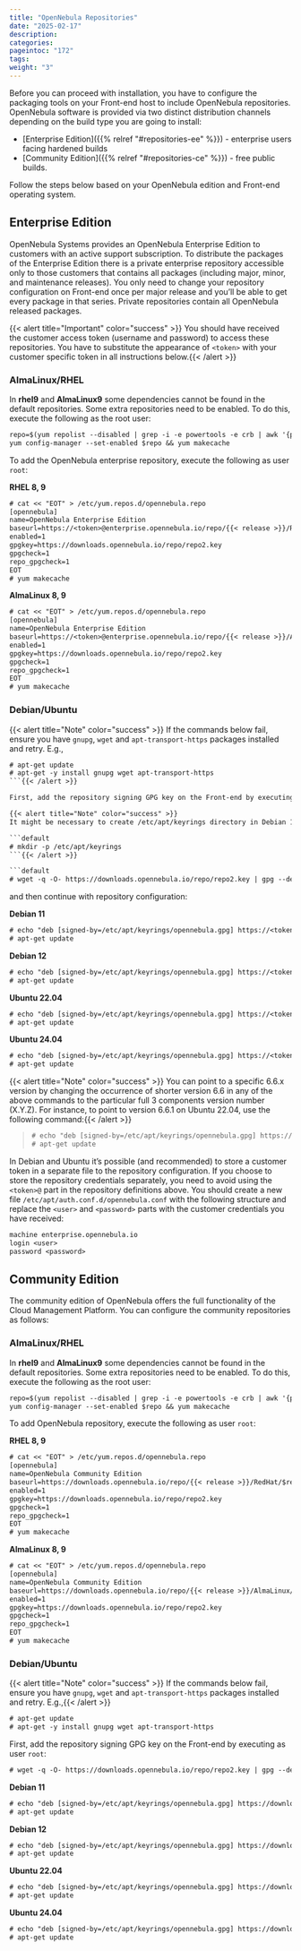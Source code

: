 ```yaml
---
title: "OpenNebula Repositories"
date: "2025-02-17"
description:
categories:
pageintoc: "172"
tags:
weight: "3"
---
```


<a id="repositories"></a>

<!--# OpenNebula Repositories -->

Before you can proceed with installation, you have to configure the packaging tools on your Front-end host to include OpenNebula repositories. OpenNebula software is provided via two distinct distribution channels depending on the build type you are going to install:

- [Enterprise Edition]({{% relref "#repositories-ee" %}}) - enterprise users facing hardened builds
- [Community Edition]({{% relref "#repositories-ce" %}}) - free public builds.

Follow the steps below based on your OpenNebula edition and Front-end operating system.

<a id="repositories-ee"></a>

## Enterprise Edition

OpenNebula Systems provides an OpenNebula Enterprise Edition to customers with an active support subscription. To distribute the packages of the Enterprise Edition there is a private enterprise repository accessible only to those customers that contains all packages (including major, minor, and maintenance releases). You only need to change your repository configuration on Front-end once per major release and you’ll be able to get every package in that series. Private repositories contain all OpenNebula released packages.

{{< alert title="Important" color="success" >}}
You should have received the customer access token (username and password) to access these repositories. You have to substitute the appearance of `<token>` with your customer specific token in all instructions below.{{< /alert >}}

### AlmaLinux/RHEL

In **rhel9** and **AlmaLinux9** some dependencies cannot be found in the default repositories. Some extra repositories need to be enabled. To do this, execute the following as the root user:

```default
repo=$(yum repolist --disabled | grep -i -e powertools -e crb | awk '{print $1}' | head -1)
yum config-manager --set-enabled $repo && yum makecache
```

To add the OpenNebula enterprise repository, execute the following as user `root`:

**RHEL 8, 9**

```default
# cat << "EOT" > /etc/yum.repos.d/opennebula.repo
[opennebula]
name=OpenNebula Enterprise Edition
baseurl=https://<token>@enterprise.opennebula.io/repo/{{< release >}}/RedHat/$releasever/$basearch
enabled=1
gpgkey=https://downloads.opennebula.io/repo/repo2.key
gpgcheck=1
repo_gpgcheck=1
EOT
# yum makecache
```

**AlmaLinux 8, 9**

```default
# cat << "EOT" > /etc/yum.repos.d/opennebula.repo
[opennebula]
name=OpenNebula Enterprise Edition
baseurl=https://<token>@enterprise.opennebula.io/repo/{{< release >}}/AlmaLinux/$releasever/$basearch
enabled=1
gpgkey=https://downloads.opennebula.io/repo/repo2.key
gpgcheck=1
repo_gpgcheck=1
EOT
# yum makecache
```

### Debian/Ubuntu

{{< alert title="Note" color="success" >}}
If the commands below fail, ensure you have `gnupg`, `wget` and `apt-transport-https` packages installed and retry. E.g.,

```default
# apt-get update
# apt-get -y install gnupg wget apt-transport-https
```{{< /alert >}}

First, add the repository signing GPG key on the Front-end by executing as user `root`:

{{< alert title="Note" color="success" >}}
It might be necessary to create /etc/apt/keyrings directory in Debian 11 because it does not exist by default:

```default
# mkdir -p /etc/apt/keyrings
```{{< /alert >}}

```default
# wget -q -O- https://downloads.opennebula.io/repo/repo2.key | gpg --dearmor --yes --output /etc/apt/keyrings/opennebula.gpg
```

and then continue with repository configuration:

**Debian 11**

```default
# echo "deb [signed-by=/etc/apt/keyrings/opennebula.gpg] https://<token>@enterprise.opennebula.io/repo/{{< release >}}/Debian/11 stable opennebula" > /etc/apt/sources.list.d/opennebula.list
# apt-get update
```

**Debian 12**

```default
# echo "deb [signed-by=/etc/apt/keyrings/opennebula.gpg] https://<token>@enterprise.opennebula.io/repo/{{< release >}}/Debian/12 stable opennebula" > /etc/apt/sources.list.d/opennebula.list
# apt-get update
```

**Ubuntu 22.04**

```default
# echo "deb [signed-by=/etc/apt/keyrings/opennebula.gpg] https://<token>@enterprise.opennebula.io/repo/{{< release >}}/Ubuntu/22.04 stable opennebula" > /etc/apt/sources.list.d/opennebula.list
# apt-get update
```

**Ubuntu 24.04**

```default
# echo "deb [signed-by=/etc/apt/keyrings/opennebula.gpg] https://<token>@enterprise.opennebula.io/repo/{{< release >}}/Ubuntu/24.04 stable opennebula" > /etc/apt/sources.list.d/opennebula.list
# apt-get update
```

{{< alert title="Note" color="success" >}}
You can point to a specific 6.6.x version by changing the occurrence of shorter version 6.6 in any of the above commands to the particular full 3 components version number (X.Y.Z). For instance, to point to version 6.6.1 on Ubuntu 22.04, use the following command:{{< /alert >}} 

> ```default
> # echo "deb [signed-by=/etc/apt/keyrings/opennebula.gpg] https://<token>@enterprise.opennebula.io/repo/6.6.1/Ubuntu/22.04 stable opennebula" > /etc/apt/sources.list.d/opennebula.list
> # apt-get update
> ```

In Debian and Ubuntu it’s possible (and recommended) to store a customer token in a separate file to the repository configuration. If you choose to store the repository credentials separately, you need to avoid using the `<token>@` part in the repository definitions above. You should create a new file `/etc/apt/auth.conf.d/opennebula.conf` with the following structure and replace the `<user>` and `<password>` parts with the customer credentials you have received:

```default
machine enterprise.opennebula.io
login <user>
password <password>
```

<a id="repositories-ce"></a>

## Community Edition

The community edition of OpenNebula offers the full functionality of the Cloud Management Platform. You can configure the community repositories as follows:

### AlmaLinux/RHEL

In **rhel9** and **AlmaLinux9** some dependencies cannot be found in the default repositories. Some extra repositories need to be enabled. To do this, execute the following as the root user:

```default
repo=$(yum repolist --disabled | grep -i -e powertools -e crb | awk '{print $1}' | head -1)
yum config-manager --set-enabled $repo && yum makecache
```

To add OpenNebula repository, execute the following as user `root`:

**RHEL 8, 9**

```default
# cat << "EOT" > /etc/yum.repos.d/opennebula.repo
[opennebula]
name=OpenNebula Community Edition
baseurl=https://downloads.opennebula.io/repo/{{< release >}}/RedHat/$releasever/$basearch
enabled=1
gpgkey=https://downloads.opennebula.io/repo/repo2.key
gpgcheck=1
repo_gpgcheck=1
EOT
# yum makecache
```

**AlmaLinux 8, 9**

```default
# cat << "EOT" > /etc/yum.repos.d/opennebula.repo
[opennebula]
name=OpenNebula Community Edition
baseurl=https://downloads.opennebula.io/repo/{{< release >}}/AlmaLinux/$releasever/$basearch
enabled=1
gpgkey=https://downloads.opennebula.io/repo/repo2.key
gpgcheck=1
repo_gpgcheck=1
EOT
# yum makecache
```

### Debian/Ubuntu

{{< alert title="Note" color="success" >}}
If the commands below fail, ensure you have `gnupg`, `wget` and `apt-transport-https` packages installed and retry. E.g.,{{< /alert >}} 

```default
# apt-get update
# apt-get -y install gnupg wget apt-transport-https
```

First, add the repository signing GPG key on the Front-end by executing as user `root`:

```default
# wget -q -O- https://downloads.opennebula.io/repo/repo2.key | gpg --dearmor --yes --output /etc/apt/keyrings/opennebula.gpg
```

**Debian 11**

```default
# echo "deb [signed-by=/etc/apt/keyrings/opennebula.gpg] https://downloads.opennebula.io/repo/{{< release >}}/Debian/11 stable opennebula" > /etc/apt/sources.list.d/opennebula.list
# apt-get update
```

**Debian 12**

```default
# echo "deb [signed-by=/etc/apt/keyrings/opennebula.gpg] https://downloads.opennebula.io/repo/{{< release >}}/Debian/12 stable opennebula" > /etc/apt/sources.list.d/opennebula.list
# apt-get update
```

**Ubuntu 22.04**

```default
# echo "deb [signed-by=/etc/apt/keyrings/opennebula.gpg] https://downloads.opennebula.io/repo/{{< release >}}/Ubuntu/22.04 stable opennebula" > /etc/apt/sources.list.d/opennebula.list
# apt-get update
```

**Ubuntu 24.04**

```default
# echo "deb [signed-by=/etc/apt/keyrings/opennebula.gpg] https://downloads.opennebula.io/repo/{{< release >}}/Ubuntu/24.04 stable opennebula" > /etc/apt/sources.list.d/opennebula.list
# apt-get update
```
